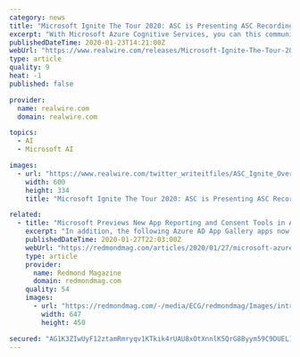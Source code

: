 ```yaml
---
category: news
title: "Microsoft Ignite The Tour 2020: ASC is Presenting ASC Recording Insights for Compliance Recording and Analytics in Microsoft Teams"
excerpt: "With Microsoft Azure Cognitive Services, you can this communication data into insights and thus enable proactive compliance management. The app is already available for download in the Microsoft Teams Store and at Microsoft AppSource. The entire range of ..."
publishedDateTime: 2020-01-23T14:21:00Z
webUrl: "https://www.realwire.com/releases/Microsoft-Ignite-The-Tour-2020-ASC-is-Presenting-ASC-Recording-Insights"
type: article
quality: 9
heat: -1
published: false

provider:
  name: realwire.com
  domain: realwire.com

topics:
  - AI
  - Microsoft AI

images:
  - url: "https://www.realwire.com/twitter_writeitfiles/ASC_Ignite_Overview_neu.jpg"
    width: 600
    height: 334
    title: "Microsoft Ignite The Tour 2020: ASC is Presenting ASC Recording Insights for Compliance Recording and Analytics in Microsoft Teams"

related:
  - title: "Microsoft Previews New App Reporting and Consent Tools in Azure AD"
    excerpt: "In addition, the following Azure AD App Gallery apps now have support for automated user provisioning: Harness (a DevOps platform), Infor CloudSuite (ERP), iProva (AI), RingCentral (unified communications) and Templafy (business document templates). Azure AD supports integration with four app types, according to this Microsoft document."
    publishedDateTime: 2020-01-27T22:03:00Z
    webUrl: "https://redmondmag.com/articles/2020/01/27/microsoft-azure-ad-app-reporting.aspx?admgarea=BDNA"
    type: article
    provider:
      name: Redmond Magazine
      domain: redmondmag.com
    quality: 54
    images:
      - url: "https://redmondmag.com/-/media/ECG/redmondmag/Images/introimages/131113MackieMAP.jpg"
        width: 647
        height: 450

secured: "AG1K3ZIwUyF12ztamRmryqv1KTkik4rUAU8xOtXnnlK5QrG8Byym59C9DUEL1lJFTcdXGACWs8jj0n667lV4aHMGEx21IGz7aN3mGUpLyAOeELDYrIi7VtTDeZ0MAvsEWqA3EQBC4pI1dSiYa6TLZVwVrTXMQTblFUPM6n0dWfTu/AOFYRopao5b8GsWTy6RFgbNqtwMGUoPF7wX1NNBNrnObvy6ImjwTavvcQrrruY/1nGx0b+Qs375buwNDW8/oE5Ekqd0eZ3NoGv1A+pWWyqsu1ZpbDPZ4zofsuEgB8EqMMjr06W0KgOQi4QmLiuh;fNIEhmGGFRMHuX1MujIW8w=="
---
```


